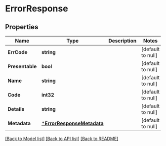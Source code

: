 # ErrorResponse

## Properties
Name | Type | Description | Notes
------------ | ------------- | ------------- | -------------
**ErrCode** | **string** |  | [default to null]
**Presentable** | **bool** |  | [default to null]
**Name** | **string** |  | [default to null]
**Code** | **int32** |  | [default to null]
**Details** | **string** |  | [default to null]
**Metadata** | [***ErrorResponseMetadata**](ErrorResponse_metadata.md) |  | [default to null]

[[Back to Model list]](../README.md#documentation-for-models) [[Back to API list]](../README.md#documentation-for-api-endpoints) [[Back to README]](../README.md)

